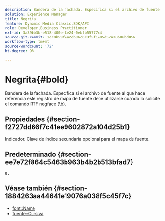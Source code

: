 ```yaml
---
description: Bandera de la fachada. Especifica si el archivo de fuente al que hace referencia este registro de mapa de fuente debe utilizarse cuando lo solicite el comando RTF negface (\b).
solution: Experience Manager
title: Negrita
feature: Dynamic Media Classic,SDK/API
role: Developer,Business Practitioner
exl-id: 3a39bb3b-e518-400e-8e24-0ebfb55777c4
source-git-commit: 1ec8b59f442eb96c6c3f5f1405d57a38a86bd056
workflow-type: tm+mt
source-wordcount: '72'
ht-degree: 9%

---
```


# Negrita{#bold}

Bandera de la fachada. Especifica si el archivo de fuente al que hace referencia este registro de mapa de fuente debe utilizarse cuando lo solicite el comando RTF negface (\b).

## Propiedades {#section-f2727dd66f7c41ee9602872a104d25b1}

Indicador. Clave de índice secundaria opcional para el mapa de fuente.

## Predeterminado {#section-ee7e72f864c5463b963b4b2b513bfad7}

`0.`

## Véase también {#section-1884263aa44641e19076a038f5c45f7c}

* [font::Name](r-name-font.md#reference_C55889877DC54AABB60734DCDE86EE76)
* [fuente::Cursiva](../../../../../is-api/image-catalog/image-serving-api-ref/c-image-catalog-reference/c-font-map-reference/r-italic-font.md#reference-dc04a532b34a41af81b0b9644acfaad6)

